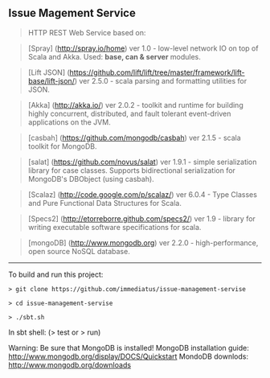 Issue Magement Service
-------------------------
> HTTP REST Web Service based on:

> [Spray] (http://spray.io/home) ver 1.0 - low-level network IO on top of Scala and Akka. Used: <b>base, can & server</b> modules.

> [Lift JSON] (https://github.com/lift/lift/tree/master/framework/lift-base/lift-json/) ver 2.5.0 - scala parsing and formatting utilities for JSON.

> [Akka] (http://akka.io/) ver 2.0.2 - toolkit and runtime for building highly concurrent, distributed, and fault tolerant event-driven applications on the JVM.

> [casbah] (https://github.com/mongodb/casbah) ver 2.1.5 - scala toolkit for MongoDB.

> [salat] (https://github.com/novus/salat) ver 1.9.1 - simple serialization library for case classes. Supports bidirectional serialization for MongoDB's DBObject (using casbah).

> [Scalaz] (http://code.google.com/p/scalaz/) ver 6.0.4 - Type Classes and Pure Functional Data Structures for Scala.

> [Specs2] (http://etorreborre.github.com/specs2/) ver 1.9 - library for writing executable software specifications for scala.

> [mongoDB] (http://www.mongodb.org) ver 2.2.0 - high-performance, open source NoSQL database. 

------------------------

To build and run this project:

    > git clone https://github.com/immediatus/issue-management-servise
    
    > cd issue-management-servise
    
    > ./sbt.sh

In sbt shell: (> test or > run)

Warning:
  Be sure that MongoDB is installed!
  MongoDB installation guide: http://www.mongodb.org/display/DOCS/Quickstart
  MondoDB downlods: http://www.mongodb.org/downloads